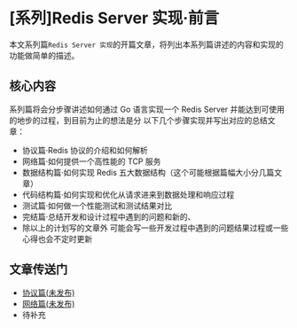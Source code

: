 # [系列]Redis Server 实现·前言


本文系列篇`Redis Server 实现`的开篇文章，将列出本系列篇讲述的内容和实现的功能做简单的描述。

## 核心内容

系列篇将会分步骤讲述如何通过 Go 语言实现一个 Redis Server 并能达到可使用的地步的过程，到目前为止的想法是分
以下几个步骤实现并写出对应的总结文章：

- 协议篇·Redis 协议的介绍和如何解析
- 网络篇·如何提供一个高性能的 TCP 服务
- 数据结构篇·如何实现 Redis 五大数据结构（这个可能根据篇幅大小分几篇文章）
- 代码结构篇·如何实现和优化从请求进来到数据处理和响应过程
- 测试篇·如何做一个性能测试和测试结果对比
- 完结篇·总结开发和设计过程中遇到的问题和新的、
- 除以上的计划写的文章外 可能会写一些开发过程中遇到的问题结果过程或一些心得也会不定时更新

## 文章传送门

- [协议篇(未发布)](https://yusank.github.io/posts/redis-server-protocol/)
- [网络篇(未发布)](https://yusank.github.io)
- 待补充
